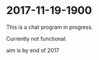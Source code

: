 # 2017-11-19-1900




This is a chat program in progress.

Currently not functional. 

aim is by end of 2017
